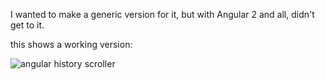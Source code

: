 
I wanted to make a generic version for it, but with Angular 2 and all, didn't get to it.

this shows a working version:

![angular history scroller](./fYtRROmnmn.gif)
